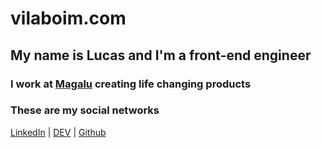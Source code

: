# vilaboim.com

## My name is Lucas and I'm a front-end engineer

### I work at [Magalu](https://www.linkedin.com/company/magazine-luiza) creating life changing products

### These are my social networks

[LinkedIn](https://linkedin.com/in/vilaboim) | [DEV]([https](https://dev.to/vilaboim)) | [Github](https://github.com/vilaboim)
